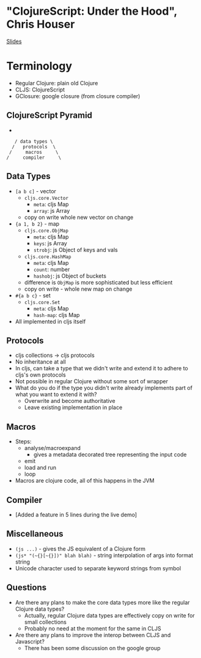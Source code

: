 # "ClojureScript: Under the Hood", Chris Houser #
[Slides](../2011-slides/chouser-clojurescript.svg)

# Terminology #
   * Regular Clojure: plain old Clojure
   * CLJS: ClojureScript
   * GClosure: google closure (from closure compiler)

## ClojureScript Pyramid ##
   *
```
   / data types \
  /   protocols  \
 /     macros     \
/     compiler     \
```

## Data Types ##
   * `[a b c]` - vector
      * `cljs.core.Vector`
         * `meta`: cljs Map
         * `array`: js Array
      * copy on write whole new vector on change
   * `{a 1, b 2}` - map
      * `cljs.core.ObjMap`
         * `meta`: cljs Map
         * `keys`: js Array
         * `strobj`: js Object of keys and vals
      * `cljs.core.HashMap`
         * `meta`: cljs Map
         * `count`: number
         * `hashobj`: js Object of buckets
      * difference is `ObjMap` is more sophisticated but less efficient
      * copy on write - whole new map on change
   * `#{a b c}` - set
      * `cljs.core.Set`
         * `meta`: cljs Map
         * `hash-map`: cljs Map
   * All implemented in cljs itself

## Protocols ##
   * cljs collections -> cljs protocols
   * No inheritance at all
   * In cljs, can take a type that we didn't write and extend it to adhere to cljs's own protocols
   * Not possible in regular Clojure without some sort of wrapper
   * What do you do if the type you didn't write already implements part of what you want to extend it with?
      * Overwrite and become authoritative
      * Leave existing implementation in place

## Macros ##
   * Steps:
      * analyse/macroexpand
         * gives a metadata decorated tree representing the input code
      * emit
      * load and run
      * loop
   * Macros are clojure code, all of this happens in the JVM

## Compiler ##
   * [Added a feature in 5 lines during the live demo]

## Miscellaneous ##
   * `(js ...)` - gives the JS equivalent of a Clojure form
   * `(js* "(~{}[~{}])" blah blah)` - string interpolation of args into format string
   * Unicode character used to separate keyword strings from symbol

## Questions ##
   * Are there any plans to make the core data types more like the regular Clojure data types?
      * Actually, regular Clojure data types are effectively copy on write for small collections
      * Probably no need at the moment for the same in CLJS
   * Are there any plans to improve the interop between CLJS and Javascript?
      * There has been some discussion on the google group



